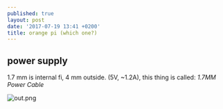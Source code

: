 ```yaml
---
published: true
layout: post
date: '2017-07-19 13:41 +0200'
title: orange pi (which one?)
---
```

## power supply

1.7 mm is internal fi, 4 mm outside. (5V, ~1.2A), this thing is called: *1.7MM Power Cable*

![out.png]({{site.baseurl}}/media/out.png)

